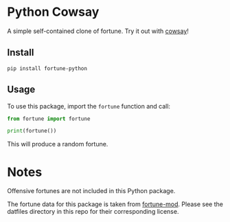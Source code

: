 # Python Cowsay

A simple self-contained clone of fortune. Try it out
with [cowsay](https://github.com/James-Ansley/cowsay)!

## Install

    pip install fortune-python

## Usage

To use this package, import the `fortune` function and call:

```python
from fortune import fortune

print(fortune())
```

This will produce a random fortune.

# Notes

Offensive fortunes are not included in this Python package.

The fortune data for this package is taken
from [fortune-mod](https://github.com/shlomif/fortune-mod). Please see the
datfiles directory in this repo for their corresponding license.
